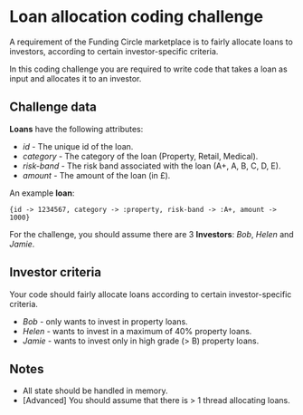 # Loan allocation coding challenge

A requirement of the Funding Circle marketplace is to fairly allocate loans to investors, according to certain investor-specific criteria.

In this coding challenge you are required to write code that takes a loan as input and allocates it to an investor.

## Challenge data

**Loans** have the following attributes:

* *id* - The unique id of the loan.
* *category* - The category of the loan (Property, Retail, Medical).
* *risk-band* - The risk band associated with the loan (A+, A, B, C, D, E).
* *amount* - The amount of the loan (in £).

An example **loan**:

`{id -> 1234567,
category -> :property,
risk-band -> :A+,
amount -> 1000}`

For the challenge, you should assume there are 3 **Investors**: *Bob*, *Helen* and *Jamie*.

## Investor criteria
Your code should fairly allocate loans according to certain investor-specific criteria.

* *Bob* - only wants to invest in property loans.
* *Helen* - wants to invest in a maximum of 40% property loans.
* *Jamie* - wants to invest only in high grade (> B) property loans.

## Notes
* All state should be handled in memory.
* [Advanced] You should assume that there is > 1 thread allocating loans.
